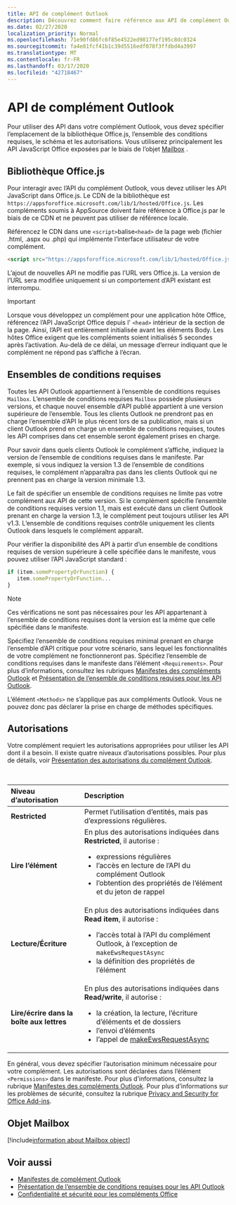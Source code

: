 ```yaml
---
title: API de complément Outlook
description: Découvrez comment faire référence aux API de complément Outlook et déclarer des autorisations dans votre complément Outlook.
ms.date: 02/27/2020
localization_priority: Normal
ms.openlocfilehash: 71e90fd86fc6f85e4522ed98177ef195c8dc0324
ms.sourcegitcommit: fa4e81fcf41b1c39d5516edf078f3ffdbd4a3997
ms.translationtype: MT
ms.contentlocale: fr-FR
ms.lasthandoff: 03/17/2020
ms.locfileid: "42718467"
---
```

# <a name="outlook-add-in-apis"></a>API de complément Outlook

Pour utiliser des API dans votre complément Outlook, vous devez spécifier l’emplacement de la bibliothèque Office.js, l’ensemble des conditions requises, le schéma et les autorisations. Vous utiliserez principalement les API JavaScript Office exposées par le biais de l’objet [Mailbox](#mailbox-object) .

## <a name="officejs-library"></a>Bibliothèque Office.js

Pour interagir avec l’API du complément Outlook, vous devez utiliser les API JavaScript dans Office.js. Le CDN de la bibliothèque est `https://appsforoffice.microsoft.com/lib/1/hosted/Office.js`. Les compléments soumis à AppSource doivent faire référence à Office.js par le biais de ce CDN et ne peuvent pas utiliser de référence locale.

Référencez le CDN dans une `<script>`balise`<head>` de la page web (fichier .html, .aspx ou .php) qui implémente l’interface utilisateur de votre complément.

```HTML
<script src="https://appsforoffice.microsoft.com/lib/1/hosted/Office.js" type="text/javascript"></script>
```
L’ajout de nouvelles API ne modifie pas l’URL vers Office.js. La version de l’URL sera modifiée uniquement si un comportement d’API existant est interrompu.

> [!IMPORTANT]
> Lorsque vous développez un complément pour une application hôte Office, référencez l’API JavaScript Office depuis l' `<head>` intérieur de la section de la page. Ainsi, l’API est entièrement initialisée avant les éléments Body. Les hôtes Office exigent que les compléments soient initialisés 5 secondes après l’activation. Au-delà de ce délai, un message d’erreur indiquant que le complément ne répond pas s’affiche à l’écran.

## <a name="requirement-sets"></a>Ensembles de conditions requises

Toutes les API Outlook appartiennent à l’ensemble de conditions requises `Mailbox`. L’ensemble de conditions requises `Mailbox` possède plusieurs versions, et chaque nouvel ensemble d’API publié appartient à une version supérieure de l’ensemble. Tous les clients Outlook ne prendront pas en charge l’ensemble d’API le plus récent lors de sa publication, mais si un client Outlook prend en charge un ensemble de conditions requises, toutes les API comprises dans cet ensemble seront également prises en charge.

Pour savoir dans quels clients Outlook le complément s’affiche, indiquez la version de l’ensemble de conditions requises dans le manifeste. Par exemple, si vous indiquez la version 1.3 de l’ensemble de conditions requises, le complément n’apparaîtra pas dans les clients Outlook qui ne prennent pas en charge la version minimale 1.3.

Le fait de spécifier un ensemble de conditions requises ne limite pas votre complément aux API de cette version. Si le complément spécifie l’ensemble de conditions requises version 1.1, mais est exécuté dans un client Outlook prenant en charge la version 1.3, le complément peut toujours utiliser les API v1.3. L’ensemble de conditions requises contrôle uniquement les clients Outlook dans lesquels le complément apparaît.

Pour vérifier la disponibilité des API à partir d’un ensemble de conditions requises de version supérieure à celle spécifiée dans le manifeste, vous pouvez utiliser l’API JavaScript standard :

```js
if (item.somePropertyOrFunction) {
   item.somePropertyOrFunction...  
}
```

> [!NOTE]
> Ces vérifications ne sont pas nécessaires pour les API appartenant à l’ensemble de conditions requises dont la version est la même que celle spécifiée dans le manifeste.

Spécifiez l’ensemble de conditions requises minimal prenant en charge l’ensemble d’API critique pour votre scénario, sans lequel les fonctionnalités de votre complément ne fonctionneront pas. Spécifiez l’ensemble de conditions requises dans le manifeste dans l’élément `<Requirements>`. Pour plus d’informations, consultez les rubriques [Manifestes des compléments Outlook](manifests.md) et [Présentation de l’ensemble de conditions requises pour les API Outlook](../reference/requirement-sets/outlook-api-requirement-sets.md).

L’élément `<Methods>` ne s’applique pas aux compléments Outlook. Vous ne pouvez donc pas déclarer la prise en charge de méthodes spécifiques.

## <a name="permissions"></a>Autorisations

Votre complément requiert les autorisations appropriées pour utiliser les API dont il a besoin. Il existe quatre niveaux d’autorisations possibles. Pour plus de détails, voir [Présentation des autorisations du complément Outlook](understanding-outlook-add-in-permissions.md).

<br/>

|Niveau d’autorisation|Description|
|:-----|:-----|
| **Restricted** | Permet l’utilisation d’entités, mais pas d’expressions régulières. |
| **Lire l’élément** | En plus des autorisations indiquées dans **Restricted**, il autorise :<ul><li>expressions régulières</li><li>l’accès en lecture de l’API du complément Outlook</li><li>l’obtention des propriétés de l’élément et du jeton de rappel</li></ul> |
| **Lecture/Écriture** | En plus des autorisations indiquées dans **Read item**, il autorise :<ul><li>l’accès total à l’API du complément Outlook, à l’exception de `makeEwsRequestAsync`</li><li>la définition des propriétés de l’élément</li></ul> |
| **Lire/écrire dans la boîte aux lettres** | En plus des autorisations indiquées dans **Read/write**, il autorise :<ul><li>la création, la lecture, l’écriture d’éléments et de dossiers</li><li>l’envoi d’éléments</li><li>l’appel de [makeEwsRequestAsync](../reference/objectmodel/preview-requirement-set/office.context.mailbox.md#methods)</li></ul> |

En général, vous devez spécifier l’autorisation minimum nécessaire pour votre complément. Les autorisations sont déclarées dans l’élément `<Permissions>` dans le manifeste. Pour plus d’informations, consultez la rubrique [Manifestes des compléments Outlook](manifests.md). Pour plus d’informations sur les problèmes de sécurité, consultez la rubrique [Privacy and Security for Office Add-ins](../concepts/privacy-and-security.md).

## <a name="mailbox-object"></a>Objet Mailbox

[!include[information about Mailbox object](../includes/mailbox-object-desc.md)]

## <a name="see-also"></a>Voir aussi

- [Manifestes de complément Outlook](manifests.md)
- [Présentation de l’ensemble de conditions requises pour les API Outlook](../reference/requirement-sets/outlook-api-requirement-sets.md)
- [Confidentialité et sécurité pour les compléments Office](../concepts/privacy-and-security.md)

